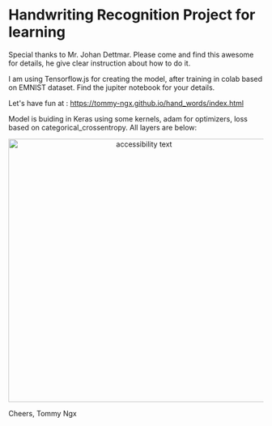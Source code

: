 # Handwriting Recognition Project for learning

Special thanks to Mr. Johan Dettmar. Please come and find this awesome for details, he give clear instruction about how to do it.

I am using Tensorflow.js for creating the model, after training in colab based on EMNIST dataset. Find the jupiter notebook for your details.

Let's have fun at : https://tommy-ngx.github.io/hand_words/index.html

Model is buiding in Keras using some kernels, adam for optimizers, loss based on categorical_crossentropy.
All layers are below:

<p align="center">
  <img src="https://raw.githubusercontent.com/Tommy-Ngx/hand_words/main/model/tommy-layers-EMNIST.png" width="520" alt="accessibility text">
</p>

Cheers,
Tommy Ngx
